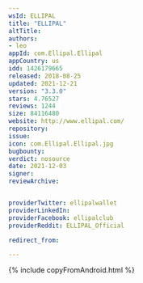 ```yaml
---
wsId: ELLIPAL
title: "ELLIPAL"
altTitle: 
authors:
- leo
appId: com.Ellipal.Ellipal
appCountry: us
idd: 1426179665
released: 2018-08-25
updated: 2021-12-21
version: "3.3.0"
stars: 4.76527
reviews: 1244
size: 84116480
website: http://www.ellipal.com/
repository: 
issue: 
icon: com.Ellipal.Ellipal.jpg
bugbounty: 
verdict: nosource
date: 2021-12-03
signer: 
reviewArchive:


providerTwitter: ellipalwallet
providerLinkedIn: 
providerFacebook: ellipalclub
providerReddit: ELLIPAL_Official

redirect_from:

---
```


{% include copyFromAndroid.html %}